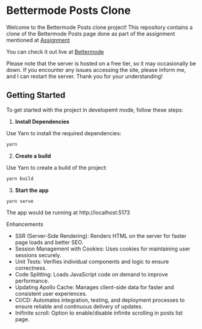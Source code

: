 # Bettermode Posts Clone

Welcome to the Bettermode Posts clone project! This repository contains a clone of the Bettermode Posts page done as part of the assignment mentioned at 
[Assignment](https://bettermode.notion.site/Senior-Front-End-Engineer-485a0725e4d940c3a01fafe2b5154598)

You can check it out live at [Bettermode](https://bettermode-posts-demo.onrender.com)

Please note that the server is hosted on a free tier, so it may occasionally be down. If you encounter any issues accessing the site, please inform me, and I can restart the server. Thank you for your understanding!


## Getting Started

To get started with the project in developemt mode, follow these steps:

1. **Install Dependencies**

Use Yarn to install the required dependencies:

```bash
yarn
```

2. **Create a build**  

Use Yarn to create a build of the project:

```bash
yarn build
```

3. **Start the app**

```bash
yarn serve
```

The app would be running at http://localhost:5173

Enhancements

- SSR (Server-Side Rendering): Renders HTML on the server for faster page loads and better SEO.
- Session Management with Cookies: Uses cookies for maintaining user sessions securely.
- Unit Tests: Verifies individual components and logic to ensure correctness.
- Code Splitting: Loads JavaScript code on demand to improve performance.
- Updating Apollo Cache: Manages client-side data for faster and consistent user experiences.
- CI/CD: Automates integration, testing, and deployment processes to ensure reliable and continuous delivery of updates.
- Inifinite scroll: Option to enable/disable infinite scrolling in posts list page.